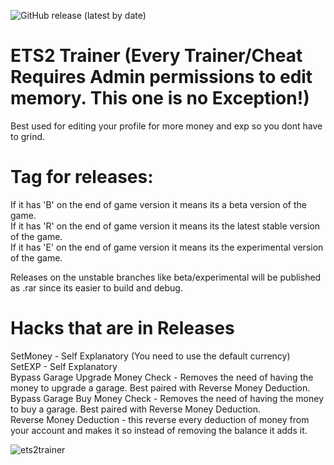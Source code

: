 ![GitHub release (latest by date)](https://img.shields.io/github/downloads/Saniee/ETS2Trainer/latest/total)

# ETS2 Trainer (Every Trainer/Cheat Requires Admin permissions to edit memory. This one is no Exception!)

Best used for editing your profile for more money and exp so you dont have to grind.

# Tag for releases: 
If it has 'B' on the end of game version it means its a beta version of the game. <br />
If it has 'R' on the end of game version it means its the latest stable version of the game. <br />
If it has 'E' on the end of game version it means its the experimental version of the game.

Releases on the unstable branches like beta/experimental will be published as .rar since its easier to build and debug.

# Hacks that are in Releases
SetMoney - Self Explanatory (You need to use the default currency) <br />
SetEXP - Self Explanatory <br />
Bypass Garage Upgrade Money Check - Removes the need of having the money to upgrade a garage. Best paired with Reverse Money Deduction. <br />
Bypass Garage Buy Money Check - Removes the need of having the money to buy a garage. Best paired with Reverse Money Deduction. <br />
Reverse Money Deduction - this reverse every deduction of money from your account and makes it so instead of removing the balance it adds it.<br />

![ets2trainer](https://i.imgur.com/QGVnYkA.png)

